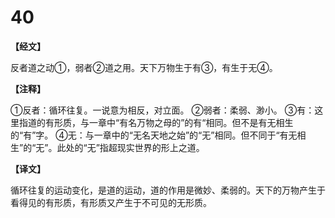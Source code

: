 # 40

**【经文】**

反者道之动①，弱者②道之用。天下万物生于有③，有生于无④。

**【注释】**

①反者：循环往复。一说意为相反，对立面。
②弱者：柔弱、渺小。
③有：这里指道的有形质，与一章中“有名万物之母的”的有“相同。但不是有无相生的“有”字。
④无：与一章中的“无名天地之始”的“无”相同。但不同于“有无相生”的“无”。此处的“无”指超现实世界的形上之道。

**【译文】**

循环往复的运动变化，是道的运动，道的作用是微妙、柔弱的。天下的万物产生于看得见的有形质，有形质又产生于不可见的无形质。
